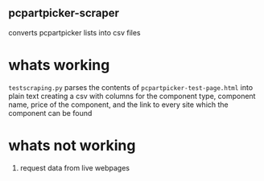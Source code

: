 ## pcpartpicker-scraper
converts pcpartpicker lists into csv files

# whats working
`testscraping.py` parses the contents of `pcpartpicker-test-page.html` into plain text creating a csv with columns for the component type, component name, price of the component, and the link to every site which the component can be found

# whats not working
1. request data from live webpages